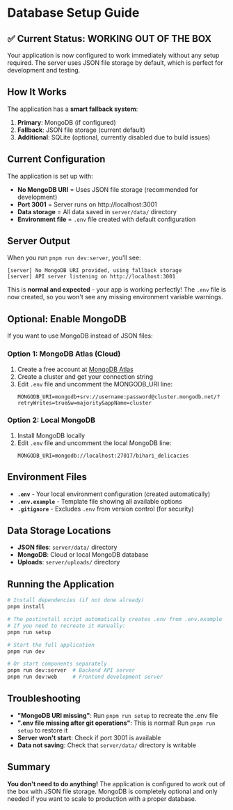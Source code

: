 # Database Setup Guide

## ✅ Current Status: WORKING OUT OF THE BOX

Your application is now configured to work immediately without any setup required. The server uses JSON file storage by default, which is perfect for development and testing.

## How It Works

The application has a **smart fallback system**:

1. **Primary**: MongoDB (if configured)
2. **Fallback**: JSON file storage (current default)
3. **Additional**: SQLite (optional, currently disabled due to build issues)

## Current Configuration

The application is set up with:
- **No MongoDB URI** = Uses JSON file storage (recommended for development)
- **Port 3001** = Server runs on http://localhost:3001
- **Data storage** = All data saved in `server/data/` directory
- **Environment file** = `.env` file created with default configuration

## Server Output

When you run `pnpm run dev:server`, you'll see:
```
[server] No MongoDB URI provided, using fallback storage
[server] API server listening on http://localhost:3001
```

This is **normal and expected** - your app is working perfectly! The `.env` file is now created, so you won't see any missing environment variable warnings.

## Optional: Enable MongoDB

If you want to use MongoDB instead of JSON files:

### Option 1: MongoDB Atlas (Cloud)
1. Create a free account at [MongoDB Atlas](https://cloud.mongodb.com)
2. Create a cluster and get your connection string
3. Edit `.env` file and uncomment the MONGODB_URI line:
   ```
   MONGODB_URI=mongodb+srv://username:password@cluster.mongodb.net/?retryWrites=true&w=majority&appName=cluster
   ```

### Option 2: Local MongoDB
1. Install MongoDB locally
2. Edit `.env` file and uncomment the local MongoDB line:
   ```
   MONGODB_URI=mongodb://localhost:27017/bihari_delicacies
   ```

## Environment Files

- **`.env`** - Your local environment configuration (created automatically)
- **`.env.example`** - Template file showing all available options
- **`.gitignore`** - Excludes `.env` from version control (for security)

## Data Storage Locations

- **JSON files**: `server/data/` directory
- **MongoDB**: Cloud or local MongoDB database
- **Uploads**: `server/uploads/` directory

## Running the Application

```bash
# Install dependencies (if not done already)
pnpm install

# The postinstall script automatically creates .env from .env.example
# If you need to recreate it manually:
pnpm run setup

# Start the full application
pnpm run dev

# Or start components separately
pnpm run dev:server  # Backend API server
pnpm run dev:web     # Frontend development server
```

## Troubleshooting

- **"MongoDB URI missing"**: Run `pnpm run setup` to recreate the .env file
- **".env file missing after git operations"**: This is normal! Run `pnpm run setup` to restore it
- **Server won't start**: Check if port 3001 is available
- **Data not saving**: Check that `server/data/` directory is writable

## Summary

**You don't need to do anything!** The application is configured to work out of the box with JSON file storage. MongoDB is completely optional and only needed if you want to scale to production with a proper database.